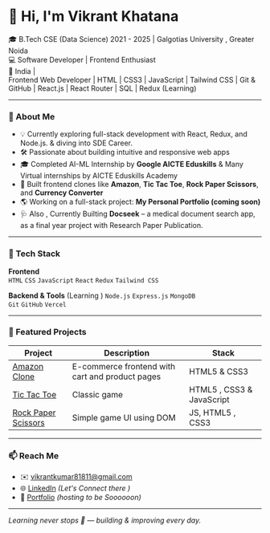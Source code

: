 # 👋 Hi, I'm Vikrant Khatana

🎓 B.Tech CSE (Data Science) 2021 - 2025 | Galgotias University , Greater Noida <br>
💻 Software Developer | Frontend Enthusiast <br> 
📍 India | <br>
    Frontend Web Developer | HTML | CSS3 | JavaScript | Tailwind CSS | Git & GitHub | React.js | React Router | SQL | Redux (Learning) 

---

### 🚀 About Me

- 💡 Currently exploring full-stack development with React, Redux, and Node.js. & diving into SDE Career.
- 🛠️ Passionate about building intuitive and responsive web apps
- 🎓 Completed AI-ML Internship by **Google AICTE Eduskills** & Many Virtual internships by AICTE Eduskills Academy
- 📱 Built frontend clones like **Amazon**, **Tic Tac Toe**, **Rock Paper Scissors**, and **Currency Converter**
- 🌎 Working on a full-stack project: **My Personal Portfolio (coming soon)**  
- 🩺 Also , Currently Builting **Docseek** – a medical document search app, as a final year project with Research Paper Publication.

---

### 🧰 Tech Stack

**Frontend**  
`HTML` `CSS` `JavaScript` `React` `Redux` `Tailwind CSS`  

**Backend & Tools**  (Learning )
`Node.js` `Express.js` `MongoDB`  
`Git` `GitHub` `Vercel`  

---

### 📌 Featured Projects

| Project | Description | Stack |
|--------|-------------|--------|
| [Amazon Clone](https://github.com/vikrant-1912/Amazon-clone-1) | E-commerce frontend with cart and product pages | HTML5 & CSS3 |
| [Tic Tac Toe](https://github.com/vikrant-1912/tic-tac-toe) | Classic game | HTML5 , CSS3 & JavaScript |
| [Rock Paper Scissors](https://github.com/vikrant-1912/rock-paper-scissor) | Simple game UI using DOM | JS, HTML5 , CSS3 |

---

### 📫 Reach Me

- ✉️ [vikrantkumar81811@gmail.com](mailto:vikrantkumar81811@gmail.com)
- 🌐 [LinkedIn](https://linkedin.com/in/vikrant1912) *(Let's Connect there )*
- 🚀 [Portfolio](https://-------.vercel.app) *(hosting to be Soooooon)*

---

*Learning never stops 🚀 — building & improving every day.*

